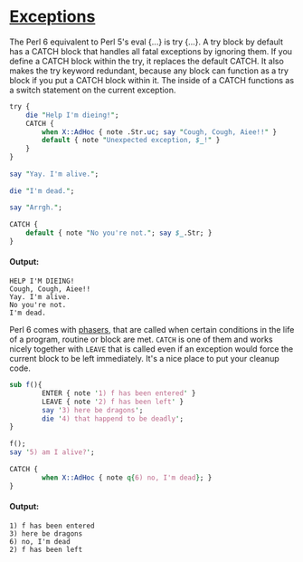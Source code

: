 [1]: http://rosettacode.org/wiki/Exceptions

# [Exceptions][1]

The Perl 6 equivalent to Perl 5's eval {...} is try {...}. A try block by default has a CATCH block that handles all fatal exceptions by ignoring them. If you define a CATCH block within the try, it replaces the default CATCH. It also makes the try keyword redundant, because any block can function as a try block if you put a CATCH block within it. The inside of a CATCH functions as a switch statement on the current exception.

```perl
try {
    die "Help I'm dieing!";
    CATCH {
        when X::AdHoc { note .Str.uc; say "Cough, Cough, Aiee!!" }
        default { note "Unexpected exception, $_!" }
    }
}
 
say "Yay. I'm alive.";
 
die "I'm dead.";
 
say "Arrgh.";
 
CATCH {
    default { note "No you're not."; say $_.Str; }
}
```

#### Output:
```
HELP I'M DIEING!
Cough, Cough, Aiee!!
Yay. I'm alive.
No you're not.
I'm dead.
```


Perl 6 comes with [phasers](http://design.perl6.org/S04.html#Phasers), that are called when certain conditions in the life of a program, routine or block are met. `CATCH` is one of them and works nicely together with `LEAVE` that is called even if an exception would force the current block to be left immediately. It's a nice place to put your cleanup code.

```perl
sub f(){
        ENTER { note '1) f has been entered' }
        LEAVE { note '2) f has been left' }
        say '3) here be dragons';
        die '4) that happend to be deadly';
}
 
f();
say '5) am I alive?';
 
CATCH {
        when X::AdHoc { note q{6) no, I'm dead}; }
}
```

#### Output:
```
1) f has been entered
3) here be dragons
6) no, I'm dead
2) f has been left
```